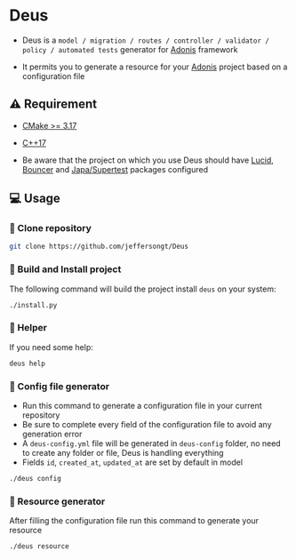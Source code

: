 # Deus

- Deus is a `model / migration / routes / controller / validator / policy / automated tests` generator for [Adonis](https://adonisjs.com/) framework

- It permits you to generate a resource for your [Adonis](https://adonisjs.com/) project based on a configuration file

## :warning: Requirement

- [CMake >= 3.17](https://cmake.org/download/)
- [C++17](https://en.cppreference.com/w/cpp/17)

- Be aware that the project on which you use Deus should have [Lucid](https://docs.adonisjs.com/guides/database/introduction), [Bouncer](https://docs.adonisjs.com/guides/authorization) and [Japa/Supertest](https://docs.adonisjs.com/cookbooks/testing-adonisjs-apps#introducing-japa) packages configured

## :computer: Usage

### :rocket: Clone repository

```sh
git clone https://github.com/jeffersongt/Deus
```

### :hammer: Build and Install project

The following command will build the project install `deus` on your system:

```sh
./install.py
```

### :wrench: Helper

If you need some help:

```sh
deus help
```

### :wrench: Config file generator

- Run this command to generate a configuration file in your current repository
- Be sure to complete every field of the configuration file to avoid any generation error
- A `deus-config.yml` file will be generated in `deus-config` folder, no need to create any folder or file, Deus is handling everything
- Fields `id`, `created_at`, `updated_at` are set by default in model

```sh
./deus config
```

### :wrench: Resource generator

After filling the configuration file run this command to generate your resource

```sh
./deus resource
```
